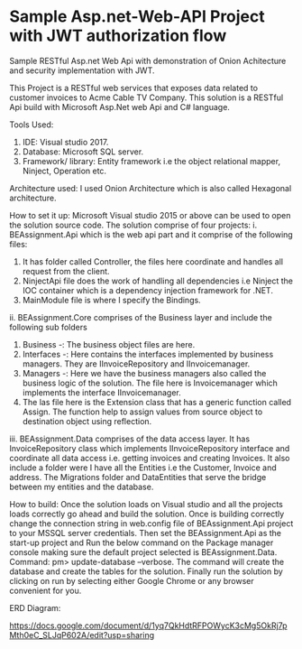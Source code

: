 # Sample Asp.net-Web-API Project with JWT authorization flow

Sample RESTful Asp.net Web Api with demonstration of Onion Achitecture and security implementation with JWT.

This Project is a RESTful web services that exposes data related to customer invoices to Acme Cable TV Company. 
This solution is a RESTful Api build with Microsoft Asp.Net web Api and C# language. 

Tools Used:
1.	 IDE: Visual studio 2017.
2.	 Database: Microsoft SQL server. 
3.	Framework/ library: Entity framework i.e the object relational mapper, Ninject, Operation etc.

   Architecture used: I used Onion Architecture which is also called  Hexagonal architecture.
   
How to set it up: Microsoft Visual studio 2015 or above can be used to open the solution source code. The solution comprise of four projects:
i.	BEAssignment.Api which is the web api part and it comprise of the following files: 
1.	It has folder called Controller, the files here coordinate and handles all request from the client.
2.	NinjectApi file does the work of handling all dependencies i.e  Ninject the IOC container which is a dependency injection framework for .NET.
3.	MainModule file is where I specify the Bindings.

ii.	BEAssignment.Core comprises of the Business layer and include the following sub folders
1.	Business -: The business object files are here.
2.	Interfaces -: Here contains the interfaces implemented by business managers. They are IInvoiceRepository and IInvoicemanager.
3.	Managers -: Here we have the business managers also called the business logic of the solution. The file here is Invoicemanager which implements the interface IInvoicemanager.  
4.	The las file here is the Extension class that has a generic function called Assign. The function help to assign values from source object to destination object using reflection.
 
iii.	BEAssignment.Data comprises of the data access layer. 
It has InvoiceRepository class which implements IInvoiceRepository interface and coordinate all data access i.e. getting invoices and creating Invoices. It also include a folder were I have all the Entities i.e the Customer, Invoice and address. The Migrations folder and DataEntities that serve the bridge between my entities and the database. 

 How to build: 
 Once the solution loads on Visual studio and all the projects loads correctly go ahead and build the solution. Once is building correctly change the connection string in web.config file of BEAssignment.Api project to your MSSQL server credentials.
 Then set the BEAssignment.Api as the start-up project and Run the below command on the Package manager console making sure the default project selected is BEAssignment.Data. 
Command: pm> update-database –verbose.
The command will create the database and create the tables for the solution. Finally run the solution by clicking on run by selecting either Google Chrome or any browser convenient for you.

ERD Diagram: 
 
https://docs.google.com/document/d/1yq7QkHdtRFPOWycK3cMg5OkRj7pMth0eC_SLJqP602A/edit?usp=sharing
 
